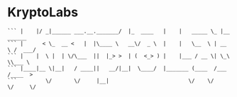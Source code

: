 # KryptoLabs
```  ____  __.                      __           .____          ___.          
``` |    |/ _|______ ___.__._______/  |_  ____   |    |   _____ \_ |__   ______ 
``` |      < \_  __ <   |  |\____ \   __\/  _ \  |    |   \__  \ | __ \ /  ___/ 
``` |    |  \ |  | \/\___  ||  |_> >  | (  <_> ) |    |___ / __ \| \_\ \\___ \  
``` |____|__ \|__|   / ____||   __/|__|  \____/  |_______ (____  /___  /____  > 
```         \/       \/     |__|                         \/    \/    \/     \/  
```

